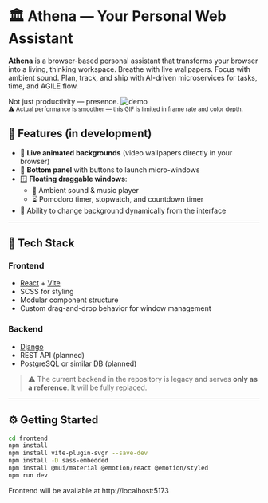 # 🏛️ Athena — Your Personal Web Assistant

**Athena** is a browser-based personal assistant that transforms your browser into a living, thinking workspace. Breathe with live wallpapers. Focus with ambient sound. Plan, track, and ship with AI-driven microservices for tasks, time, and AGILE flow.

Not just productivity — presence.
![demo](demo.gif)  
<sub>⚠️ Actual performance is smoother — 
this GIF is limited in frame rate and color depth.</sub>

## 🚀 Features (in development)

- 🌌 **Live animated backgrounds** (video wallpapers directly in your browser)
- 🧭 **Bottom panel** with buttons to launch micro-windows
- 🪟 **Floating draggable windows**:
  - 🎵 Ambient sound & music player
  - ⏳ Pomodoro timer, stopwatch, and countdown timer
- 🎨 Ability to change background dynamically from the interface

---

## 🧱 Tech Stack

### Frontend
- [React](https://reactjs.org/) + [Vite](https://vitejs.dev/)
- SCSS for styling
- Modular component structure
- Custom drag-and-drop behavior for window management

### Backend
- [Django](https://www.djangoproject.com/)
- REST API (planned)
- PostgreSQL or similar DB (planned)

> ⚠️ The current backend in the repository is legacy and serves **only as a reference**. It will be fully replaced.

---

## ⚙️ Getting Started

```bash
cd frontend
npm install
npm install vite-plugin-svgr --save-dev
npm install -D sass-embedded
npm install @mui/material @emotion/react @emotion/styled
npm run dev
```

Frontend will be available at http://localhost:5173
